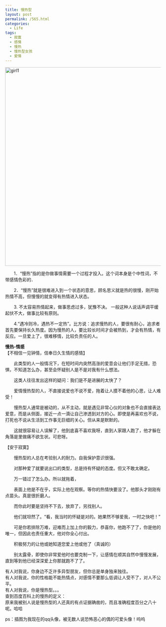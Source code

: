 ```yaml
---
title: 慢热型
layout: post
permalink: /565.html
categories:
  - Life
tags:
  - 寂寞
  - 感情
  - 慢热
  - 慢热型女孩
  - 爱情
---
```

<img src="http://www.80aj.com/wp-content/uploads/2009/10/girl1.jpg" alt="girl1" title="girl1" width="513" height="640" class="aligncenter size-full wp-image-566" />

　　1．“慢热”指的是你做事情需要一个过程才投入。这个词本身是个中性词，不带感情色彩的．

　　2．“慢热”就是很难进入到一个状态的意思，顾名思义就是热的很慢，刚开始热情不高，但慢慢的就变得有热情进入状态。

　　3. 不太容易热情起来，做事思虑过多，犹豫不决。 一般这种人说话声调平缓起伏不大，做事比较有原则。

　　4.“遇冷则冷，遇热不一定热”。比方说：追求慢热的人，要很有耐心，追求者首先要保持长久热度。因为慢热的人，要比较长时间才会被热到，才会有热情，有反应。一旦爱上了，很难移情，比较负责任的人。

**慢热-情感**  
【不相信一见钟情，信奉日久生情的感情】

　　此类型的人一般情况下，在短时间内突然高涨的爱意会让他们手足无措，恐惧，不知道怎么办，甚至会怀疑别人是不是对我有什么想法。

　　这类人往往发出这样的疑问：我们是不是进展的太快了？

　　爱情慢热型的人，不直接说爱也不说不爱，拖着让人摸不着他的心思，让人难受！

　　慢热型人通常是被动的，从不主动，就是遇见非常心仪的对象也不会直接表达爱意，而是从侧面，接近一点一滴让自己渗透到对方的心。即使是再喜欢也不说，打死也不说从生活到工作事无巨细的关心。但从来是默默的。

　　这就很容易让人误解了，他到底喜不喜欢我呀，直到人家跟人跑了，他才躲在角落是里做痛不欲生状。可悲呀。

【安于寂寞】

　　慢热型的人总在考验别人的耐力。自我保护意识很强。

　　对那种爱了就要说出口的类型，总是持有怀疑的态度。但又不敢太确定。

　　万一错过了怎么办。所以就拖着，

　　表面上他是不在乎，实际上他在观察。等你的热情快要没了。他那头才刚刚有点苗头。真是很折磨人。

　　而你此时要是坚持不下去，放弃了，另找别人。

　　他们就坦然了。“看，我当时的怀疑是对的。她果然不够爱我，一时之快吧！”

　　可是你若排除万难，迎难而上加上你的毅力，恭喜你，他跑不了了，你是他的唯一，但因此也责任重大，他对你全心付出。

　　积极努力的让他或她知道您爱上他或他了（真诚的）

　　别太露骨，即使你非常爱他时也要克制一下，让感情在顺其自然中慢慢发展，直到等到他已经深深爱上你那就跑不了了。

有人对我说，你身边不乏许多异型朋友，但你总是单身独来独往。  
有人对我说，你的性格能不能热情点，对感情不要那么低调让人受不了，对人不公平。  
有人对我说，你是慢热型。。。  
查到百度百科上的慢热的定义：  
原来我被别人说是慢热型的人还真的有点证据确凿的，而且准确程度百分之八十呢。哈哈

ps：插图为我现在的qq头像，被无数人说恐怖恶心的偶的可爱头像！呜呜